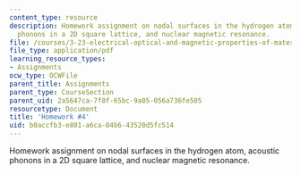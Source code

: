 ```yaml
---
content_type: resource
description: Homework assignment on nodal surfaces in the hydrogen atom, acoustic
  phonons in a 2D square lattice, and nuclear magnetic resonance.
file: /courses/3-23-electrical-optical-and-magnetic-properties-of-materials-fall-2007/b0accfb3e801a6ca04b643520d5fc514_ps4.pdf
file_type: application/pdf
learning_resource_types:
- Assignments
ocw_type: OCWFile
parent_title: Assignments
parent_type: CourseSection
parent_uid: 2a5647ca-7f8f-65bc-9a05-056a736fe505
resourcetype: Document
title: 'Homework #4'
uid: b0accfb3-e801-a6ca-04b6-43520d5fc514
---
```

Homework assignment on nodal surfaces in the hydrogen atom, acoustic phonons in a 2D square lattice, and nuclear magnetic resonance.